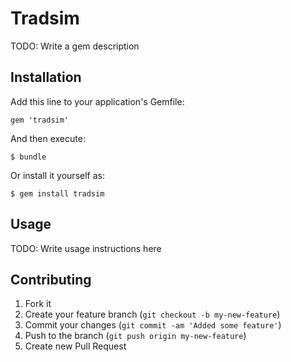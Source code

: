 # Tradsim

TODO: Write a gem description

## Installation

Add this line to your application's Gemfile:

    gem 'tradsim'

And then execute:

    $ bundle

Or install it yourself as:

    $ gem install tradsim

## Usage

TODO: Write usage instructions here

## Contributing

1. Fork it
2. Create your feature branch (`git checkout -b my-new-feature`)
3. Commit your changes (`git commit -am 'Added some feature'`)
4. Push to the branch (`git push origin my-new-feature`)
5. Create new Pull Request
